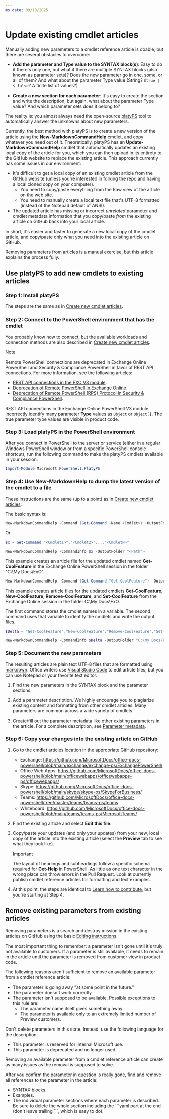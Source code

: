 ```yaml
---
ms.date: 09/18/2025
---
```


# Update existing cmdlet articles

Manually adding new parameters to a cmdlet reference article is doable, but there are several obstacles to overcome:

- **Add the parameter and Type value to the SYNTAX block(s)**: Easy to do if there's only one, but what if there are multiple SYNTAX blocks (also known as parameter sets)? Does the new parameter go in one, some, or all of them? And what about the parameter Type value (String? `$true | $ false`? A finite list of values?)

- **Create a new section for each parameter**: It's easy to create the section and write the description, but again, what about the parameter Type value? And which parameter sets does it belong to?

The reality is: you almost always need the open-source [platyPS](https://github.com/PowerShell/platyPS) tool to automatically answer the unknowns about new parameters.

Currently, the best method with platyPS is to create a new version of the article using the **New-MarkdownCommandHelp** cmdlet, and copy whatever you need out of it. Theoretically, platyPS has an **Update-MarkdownCommandHelp** cmdlet that automatically updates an existing local copy of the article for you, which you can then upload in its entirety to the GitHub website to replace the existing article. This approach currently has some issues in our environment:

- It's difficult to get a local copy of an existing cmdlet article from the GitHub website (unless you're interested in forking the repo and having a local cloned copy on your computer).
  - You need to copy/paste everything from the Raw view of the article on the web site.
  - You need to manually create a local text file that's UTF-8 formatted (instead of the Notepad default of ANSI).
- The updated article has missing or incorrect _unrelated_ parameter and cmdlet metadata information that you copy/paste _from_ the existing article on GitHub back into your local article.

In short, it's easier and faster to generate a new local copy of the cmdlet article, and copy/paste only what you need into the existing article on GitHub.

Removing parameters from articles is a manual exercise, but this article explains the process fully.

## Use platyPS to add new cmdlets to existing articles

### Step 1: Install platyPS

The steps are the same as in [Create new cmdlet articles](NEW_CMDLETS.md#step-1-install-platyps-on-current-versions-of-windows).

### Step 2: Connect to the PowerShell environment that has the cmdlet

You probably know how to connect, but the available workloads and connection methods are also described in [Create new cmdlet articles](NEW_CMDLETS.md#step-2-connect-to-the-powershell-environment-that-has-the-cmdlet).

> [!NOTE]
> Remote PowerShell connections are deprecated in Exchange Online PowerShell and Security & Compliance PowerShell in favor of REST API connections. For more information, see the following articles:
>
> - [REST API connections in the EXO V3 module](https://learn.microsoft.com/powershell/exchange/exchange-online-powershell-v2#rest-api-connections-in-the-exo-v3-module).
> - [Deprecation of Remote PowerShell in Exchange Online](https://techcommunity.microsoft.com/t5/exchange-team-blog/deprecation-of-remote-powershell-in-exchange-online-re-enabling/ba-p/3779692).
> - [Deprecation of Remote PowerShell (RPS) Protocol in Security & Compliance PowerShell](https://techcommunity.microsoft.com/t5/exchange-team-blog/deprecation-of-remote-powershell-rps-protocol-in-security-and/ba-p/3815432).
>
> REST API connections in the Exchange Online PowerShell V3 module incorrectly identify many parameter **Type** values as `Object` or `Object[]`. The true parameter type values are visible in product code.

### Step 3: Load platyPS in the PowerShell environment

After you connect in PowerShell to the server or service (either in a regular Windows PowerShell window or from a specific PowerShell console shortcut), run the following command to make the platyPS cmdlets available in your session:

```powershell
Import-Module Microsoft.PowerShell.PlatyPS
```

### Step 4: Use New-MarkdownHelp to dump the latest version of the cmdlet to a file

These instructions are the same (up to a point) as in [Create new cmdlet articles](NEW_CMDLETS.md):

The basic syntax is:

```powershell
New-MarkdownCommandHelp -Command (Get-Command -Name <Cmdlet>) -OutputFolder "<Path">
```

Or

```powershell
$x = Get-Command "<Cmdlet1>","<Cmdlet2>",..."<CmdletN>"

New-MarkdownCommandHelp -CommandInfo $x -OutputFolder "<Path">
```

This example creates an article file for the updated cmdlet named **Get-CoolFeature** in the Exchange Online PowerShell session in the folder "C:\My Docs\ExO".

```powershell
New-MarkdownCommandHelp -Command (Get-Command "Get-CoolFeature") -OutputFolder "C:\My Docs\ExO"
```

This example creates article files for the updated cmdlets **Get-CoolFeature**, **New-CoolFeature**, **Remove-CoolFeature**, and **Set-CoolFeature** from the Exchange Online session in the folder C:\My Docs\ExO.

The first command stores the cmdlet names in a variable. The second command uses that variable to identify the cmdlets and write the output files.

```powershell
$Delta = "Get-CoolFeature","New-CoolFeature","Remove-CoolFeature","Set-CoolFeature"

New-MarkdownCommandHelp -CommandInfo $Delta -OutputFolder "C:\My Docs\ExO"
```

### Step 5: Document the new parameters

The resulting articles are plain text UTF-8 files that are formatted using [markdown](https://guides.github.com/features/mastering-markdown/). Office writers use [Visual Studio Code](https://code.visualstudio.com/) to edit article files, but you can use Notepad or your favorite text editor.

1. Find the new parameters in the SYNTAX block and the parameter sections.

2. Add a parameter description. We highly encourage you to plagiarize existing content and formatting from other cmdlet articles. Many parameters are common across a wide variety of cmdlets.

3. Create/fill out the parameter metadata like other existing parameters in the article. For a complete description, see [Parameter metadata](NEW_CMDLETS.md#parameter-metadata).

### Step 6: Copy your changes into the existing article on GitHub

1. Go to the cmdlet articles location in the appropriate GitHub repository:

   - Exchange: <https://github.com/MicrosoftDocs/office-docs-powershell/blob/main/exchange/exchange-ps/ExchangePowerShell/>
   - Office Web Apps: <https://github.com/MicrosoftDocs/office-docs-powershell/blob/main/officewebapps/officewebapps-ps/officewebapps/>
   - Skype: <https://github.com/MicrosoftDocs/office-docs-powershell/blob/main/skype/skype-ps/SkypeForBusiness/>
   - Teams: <https://github.com/MicrosoftDocs/office-docs-powershell/tree/master/teams/teams-ps/teams>
   - Whiteboard: <https://github.com/MicrosoftDocs/office-docs-powershell/blob/main/teams/teams-ps/MicrosoftTeams/>

2. Find the existing article and select **Edit this file**.

3. Copy/paste your updates (and only your updates) from your new, local copy of the article into the existing article (select the **Preview** tab to see what they look like).

   > [!IMPORTANT]
   > The layout of headings and subheadings follow a specific schema required for **Get-Help** in PowerShell. As little as one text character in the wrong place can throw errors in the Pull Request. Look at currently publish cmdlet reference articles for formatting and text examples.

4. At this point, the steps are identical to [Learn how to contribute](../README.md), but you're starting at Step 4.

## Remove existing parameters from existing articles

Removing parameters is a search and destroy mission in the existing articles on GitHub using the basic [Editing instructions](../README.md).

The most important thing to remember: a parameter isn't gone until it's truly not available to customers. If a parameter is still available, it needs to remain in the article until the parameter is removed from customer view in product code.

The following reasons aren't sufficient to remove an available parameter from a cmdlet reference article:

- The parameter is going away "at some point in the future."
- The parameter doesn't work correctly.
- The parameter isn't supposed to be available. Possible exceptions to this rule are:
  - The parameter name itself gives something away.
  - The parameter is available only to an extremely limited number of Preview customers.

Don't delete parameters in this state. Instead, use the following language for the description:

- This parameter is reserved for internal Microsoft use.
- This parameter is deprecated and no longer used.

Removing an available parameter from a cmdlet reference article can create as many issues as the removal is supposed to solve.

After you confirm the parameter in question is really gone, find and remove all references to the parameter in the article:

- SYNTAX blocks.
- Examples.
- The individual parameter sections where each parameter is described. Be sure to delete the whole section including the \`\`\`yaml part at the end (don't leave trailing \`\`\`, which is easy to do).
